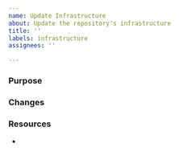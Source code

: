 ```yaml
---
name: Update Infrastructure
about: Update the repository's infrastructure
title: ''
labels: infrastructure
assignees: ''

---
```


### Purpose

<!-- What is the purpose of this issue? What does this issue hope to achieve? -->

### Changes

<!-- What changes will be made to the infrastructure of our GitHub organization? How will it be better? -->

### Resources

<!-- Link to any extra resources that might help with the enhancements and describe the relevance if not obvious. -->

- 
